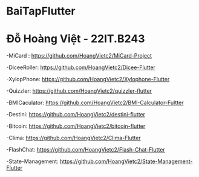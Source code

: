 # BaiTapFlutter
# Đỗ Hoàng Việt - 22IT.B243

-MiCard : https://github.com/HoangVietc2/MiCard-Project

-DiceeRoller: https://github.com/HoangVietc2/Dicee-Flutter

-XylopPhone: https://github.com/HoangVietc2/Xylophone-Flutter

-Quizzler: https://github.com/HoangVietc2/quizzler-flutter

-BMICaculator: https://github.com/HoangVietc2/BMI-Calculator-Fultter

-Destini: https://github.com/HoangVietc2/destini-flutter

-Bitcoin: https://github.com/HoangVietc2/bitcoin-flutter

-Clima: https://github.com/HoangVietc2/Clima-Flutter

-FlashChat: https://github.com/HoangVietc2/Flash-Chat-Flutter

-State-Management: https://github.com/HoangVietc2/State-Management-Flutter
